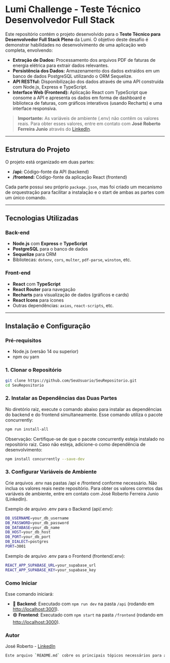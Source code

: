 # Lumi Challenge - Teste Técnico Desenvolvedor Full Stack

Este repositório contém o projeto desenvolvido para o **Teste Técnico para Desenvolvedor Full Stack Pleno** da Lumi. O objetivo deste desafio é demonstrar habilidades no desenvolvimento de uma aplicação web completa, envolvendo:

- **Extração de Dados:** Processamento dos arquivos PDF de faturas de energia elétrica para extrair dados relevantes.
- **Persistência dos Dados:** Armazenamento dos dados extraídos em um banco de dados PostgreSQL utilizando o ORM Sequelize.
- **API RESTful:** Disponibilização dos dados através de uma API construída com Node.js, Express e TypeScript.
- **Interface Web (Frontend):** Aplicação React com TypeScript que consome a API e apresenta os dados em forma de dashboard e biblioteca de faturas, com gráficos interativos (usando Recharts) e uma interface responsiva.

> **Importante:** As variáveis de ambiente (.env) não contêm os valores reais. Para obter esses valores, entre em contato com **José Roberto Ferreira Junio** através do [LinkedIn](https://www.linkedin.com/in/jos%C3%A9-roberto-dev/).

---

## Estrutura do Projeto

O projeto está organizado em duas partes:

- **/api:** Código-fonte da API (backend)  
- **/frontend:** Código-fonte da aplicação React (frontend)

Cada parte possui seu próprio `package.json`, mas foi criado um mecanismo de orquestração para facilitar a instalação e o start de ambas as partes com um único comando.

---

## Tecnologias Utilizadas

### Back-end
- **Node.js** com **Express** e **TypeScript**
- **PostgreSQL** para o banco de dados
- **Sequelize** para ORM
- Bibliotecas: `dotenv`, `cors`, `multer`, `pdf-parse`, `winston`, etc.

### Front-end
- **React** com **TypeScript**
- **React Router** para navegação
- **Recharts** para visualização de dados (gráficos e cards)
- **React Icons** para ícones
- Outras dependências: `axios`, `react-scripts`, etc.

---

## Instalação e Configuração

### Pré-requisitos
- Node.js (versão 14 ou superior)
- npm ou yarn

### 1. Clonar o Repositório

```bash
git clone https://github.com/SeuUsuario/SeuRepositorio.git
cd SeuRepositorio
```

### 2. Instalar as Dependências das Duas Partes
No diretório raiz, execute o comando abaixo para instalar as dependências do backend e do frontend simultaneamente. Esse comando utiliza o pacote concurrently:

```bash
npm run install-all
```
Observação: Certifique-se de que o pacote concurrently esteja instalado no repositório raiz. Caso não esteja, adicione-o como dependência de desenvolvimento:

```bash
npm install concurrently --save-dev
```

### 3. Configurar Variáveis de Ambiente
Crie arquivos .env nas pastas /api e /frontend conforme necessário. Não inclua os valores reais neste repositório.
Para obter os valores corretos das variáveis de ambiente, entre em contato com José Roberto Ferreira Junio (LinkedIn).

Exemplo de arquivo .env para o Backend (api/.env):
```bash
DB_USERNAME=your_db_username
DB_PASSWORD=your_db_password
DB_DATABASE=your_db_name
DB_HOST=your_db_host
DB_PORT=your_db_port
DB_DIALECT=postgres
PORT=3001
```

Exemplo de arquivo .env para o Frontend (frontend/.env):
```bash
REACT_APP_SUPABASE_URL=your_supabase_url
REACT_APP_SUPABASE_KEY=your_supabase_key
```

### Como Iniciar

Esse comando iniciará:
- 🔵 **Backend**: Executado com `npm run dev` na pasta `/api` (rodando em [http://localhost:3001](http://localhost:3001)).
- 🟢 **Frontend**: Executado com `npm start` na pasta `/frontend` (rodando em [http://localhost:3000](http://localhost:3000)).


### Autor
José Roberto - [LinkedIn](https://www.linkedin.com/in/jos%C3%A9-roberto-dev/)

```bash
Este arquivo `README.md` cobre os principais tópicos necessários para a documentação do seu projeto, como a instalação, configuração, execução, tecnologias utilizadas, e outras informações relevantes. Certifique-se de ajustar as variáveis de ambiente e os links conforme o necessário.
```
